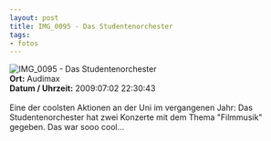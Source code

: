 ```yaml
--- 
layout: post
title: IMG_0095 - Das Studentenorchester
tags: 
- fotos
---
```

<img src="http://blog.fabianonline.de/wp-content/main/2010_03/IMG_0095.jpg" alt="IMG_0095 - Das Studentenorchester" class="aligncenter" /><br />
<strong>Ort:</strong> Audimax<br />
<strong>Datum / Uhrzeit:</strong> 2009:07:02 22:30:43<br />
<br />
Eine der coolsten Aktionen an der Uni im vergangenen Jahr: Das Studentenorchester hat zwei Konzerte mit dem Thema "Filmmusik" gegeben. Das war sooo cool...
